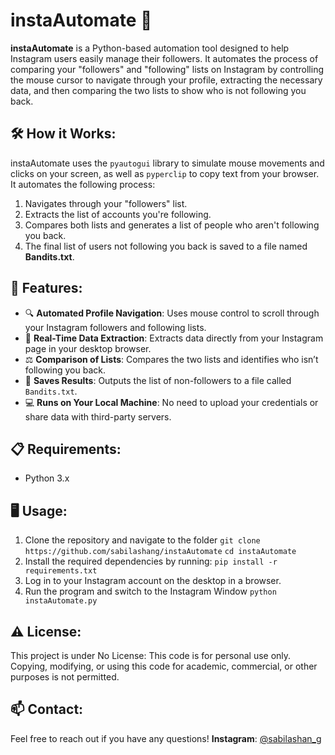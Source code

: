 # instaAutomate 🚀

**instaAutomate** is a Python-based automation tool designed to help Instagram users easily manage their followers. It automates the process of comparing your "followers" and "following" lists on Instagram by controlling the mouse cursor to navigate through your profile, extracting the necessary data, and then comparing the two lists to show who is not following you back.

## 🛠️ How it Works:
instaAutomate uses the `pyautogui` library to simulate mouse movements and clicks on your screen, as well as `pyperclip` to copy text from your browser. It automates the following process:
1. Navigates through your "followers" list.
2. Extracts the list of accounts you're following.
3. Compares both lists and generates a list of people who aren't following you back.
4. The final list of users not following you back is saved to a file named **Bandits.txt**.

## 🚀 Features:
- 🔍 **Automated Profile Navigation**: Uses mouse control to scroll through your Instagram followers and following lists.
- 📝 **Real-Time Data Extraction**: Extracts data directly from your Instagram page in your desktop browser.
- ⚖️ **Comparison of Lists**: Compares the two lists and identifies who isn’t following you back.
- 💾 **Saves Results**: Outputs the list of non-followers to a file called `Bandits.txt`.
- 💻 **Runs on Your Local Machine**: No need to upload your credentials or share data with third-party servers.

## 📋 Requirements:
- Python 3.x

## 🖥️ Usage:
1. Clone the repository and navigate to the folder
   ```git clone https://github.com/sabilashang/instaAutomate```
   ```cd instaAutomate```
2. Install the required dependencies by running:
   ```pip install -r requirements.txt```
3. Log in to your Instagram account on the desktop in a browser.
4. Run the program and switch to the Instagram Window
   ```python instaAutomate.py```

## ⚠️ License:
This project is under No License: This code is for personal use only. Copying, modifying, or using this code for academic, commercial, or other purposes is not permitted.

## 📫 Contact:
Feel free to reach out if you have any questions!
**Instagram**: [@sabilashan_g](https://www.instagram.com/sabilashan_g/)
